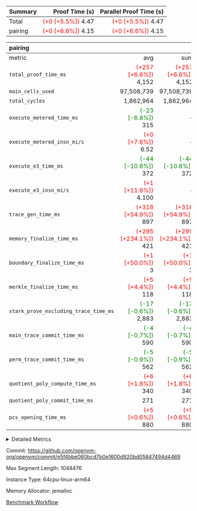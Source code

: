 | Summary | Proof Time (s) | Parallel Proof Time (s) |
|:---|---:|---:|
| Total | <span style='color: red'>(+0 [+5.5%])</span> 4.47 | <span style='color: red'>(+0 [+5.5%])</span> 4.47 |
| pairing | <span style='color: red'>(+0 [+6.6%])</span> 4.15 | <span style='color: red'>(+0 [+6.6%])</span> 4.15 |


| pairing |||||
|:---|---:|---:|---:|---:|
|metric|avg|sum|max|min|
| `total_proof_time_ms ` | <span style='color: red'>(+257 [+6.6%])</span> 4,152 | <span style='color: red'>(+257 [+6.6%])</span> 4,152 | <span style='color: red'>(+257 [+6.6%])</span> 4,152 | <span style='color: red'>(+257 [+6.6%])</span> 4,152 |
| `main_cells_used     ` |  97,508,739 |  97,508,739 |  97,508,739 |  97,508,739 |
| `total_cycles        ` |  1,862,964 |  1,862,964 |  1,862,964 |  1,862,964 |
| `execute_metered_time_ms` | <span style='color: green'>(-23 [-6.8%])</span> 315 | -          | -          | -          |
| `execute_metered_insn_mi/s` | <span style='color: red'>(+0 [+7.6%])</span> 6.52 | -          | -          | -          |
| `execute_e3_time_ms  ` | <span style='color: green'>(-44 [-10.6%])</span> 372 | <span style='color: green'>(-44 [-10.6%])</span> 372 | <span style='color: green'>(-44 [-10.6%])</span> 372 | <span style='color: green'>(-44 [-10.6%])</span> 372 |
| `execute_e3_insn_mi/s` | <span style='color: red'>(+1 [+11.6%])</span> 4.100 | -          | <span style='color: red'>(+1 [+11.6%])</span> 4.100 | <span style='color: red'>(+1 [+11.6%])</span> 4.100 |
| `trace_gen_time_ms   ` | <span style='color: red'>(+318 [+54.9%])</span> 897 | <span style='color: red'>(+318 [+54.9%])</span> 897 | <span style='color: red'>(+318 [+54.9%])</span> 897 | <span style='color: red'>(+318 [+54.9%])</span> 897 |
| `memory_finalize_time_ms` | <span style='color: red'>(+295 [+234.1%])</span> 421 | <span style='color: red'>(+295 [+234.1%])</span> 421 | <span style='color: red'>(+295 [+234.1%])</span> 421 | <span style='color: red'>(+295 [+234.1%])</span> 421 |
| `boundary_finalize_time_ms` | <span style='color: red'>(+1 [+50.0%])</span> 3 | <span style='color: red'>(+1 [+50.0%])</span> 3 | <span style='color: red'>(+1 [+50.0%])</span> 3 | <span style='color: red'>(+1 [+50.0%])</span> 3 |
| `merkle_finalize_time_ms` | <span style='color: red'>(+5 [+4.4%])</span> 118 | <span style='color: red'>(+5 [+4.4%])</span> 118 | <span style='color: red'>(+5 [+4.4%])</span> 118 | <span style='color: red'>(+5 [+4.4%])</span> 118 |
| `stark_prove_excluding_trace_time_ms` | <span style='color: green'>(-17 [-0.6%])</span> 2,883 | <span style='color: green'>(-17 [-0.6%])</span> 2,883 | <span style='color: green'>(-17 [-0.6%])</span> 2,883 | <span style='color: green'>(-17 [-0.6%])</span> 2,883 |
| `main_trace_commit_time_ms` | <span style='color: green'>(-4 [-0.7%])</span> 590 | <span style='color: green'>(-4 [-0.7%])</span> 590 | <span style='color: green'>(-4 [-0.7%])</span> 590 | <span style='color: green'>(-4 [-0.7%])</span> 590 |
| `perm_trace_commit_time_ms` | <span style='color: green'>(-5 [-0.9%])</span> 562 | <span style='color: green'>(-5 [-0.9%])</span> 562 | <span style='color: green'>(-5 [-0.9%])</span> 562 | <span style='color: green'>(-5 [-0.9%])</span> 562 |
| `quotient_poly_compute_time_ms` | <span style='color: red'>(+6 [+1.8%])</span> 340 | <span style='color: red'>(+6 [+1.8%])</span> 340 | <span style='color: red'>(+6 [+1.8%])</span> 340 | <span style='color: red'>(+6 [+1.8%])</span> 340 |
| `quotient_poly_commit_time_ms` |  271 |  271 |  271 |  271 |
| `pcs_opening_time_ms ` | <span style='color: red'>(+5 [+0.6%])</span> 880 | <span style='color: red'>(+5 [+0.6%])</span> 880 | <span style='color: red'>(+5 [+0.6%])</span> 880 | <span style='color: red'>(+5 [+0.6%])</span> 880 |



<details>
<summary>Detailed Metrics</summary>

|  | keygen_time_ms | commit_exe_time_ms | app proof_time_ms |
| --- | --- | --- |
|  | 1,080 | 9 | 8,788 | 

| group | num_segments | memory_to_vec_partition_time_ms | insns | fri.log_blowup | execute_segment_time_ms | execute_metered_time_ms | execute_metered_insn_mi/s |
| --- | --- | --- | --- | --- | --- | --- | --- |
| pairing | 1 | 22 | 1,862,965 | 1 | 8,038 | 315 | 6.52 | 

| group | air_name | quotient_deg | interactions | constraints |
| --- | --- | --- | --- | --- |
| pairing | AccessAdapterAir<16> | 2 | 5 | 12 | 
| pairing | AccessAdapterAir<2> | 2 | 5 | 12 | 
| pairing | AccessAdapterAir<32> | 2 | 5 | 12 | 
| pairing | AccessAdapterAir<4> | 2 | 5 | 12 | 
| pairing | AccessAdapterAir<8> | 2 | 5 | 12 | 
| pairing | BitwiseOperationLookupAir<8> | 2 | 2 | 4 | 
| pairing | KeccakVmAir | 2 | 321 | 4,513 | 
| pairing | MemoryMerkleAir<8> | 2 | 4 | 39 | 
| pairing | PersistentBoundaryAir<8> | 2 | 3 | 7 | 
| pairing | PhantomAir | 2 | 3 | 5 | 
| pairing | Poseidon2PeripheryAir<BabyBearParameters>, 1> | 2 | 1 | 286 | 
| pairing | ProgramAir | 1 | 1 | 4 | 
| pairing | RangeTupleCheckerAir<2> | 1 | 1 | 4 | 
| pairing | Rv32HintStoreAir | 2 | 18 | 28 | 
| pairing | VariableRangeCheckerAir | 1 | 1 | 4 | 
| pairing | VmAirWrapper<Rv32BaseAluAdapterAir, BaseAluCoreAir<4, 8> | 2 | 20 | 37 | 
| pairing | VmAirWrapper<Rv32BaseAluAdapterAir, LessThanCoreAir<4, 8> | 2 | 18 | 40 | 
| pairing | VmAirWrapper<Rv32BaseAluAdapterAir, ShiftCoreAir<4, 8> | 2 | 24 | 91 | 
| pairing | VmAirWrapper<Rv32BranchAdapterAir, BranchEqualCoreAir<4> | 2 | 11 | 20 | 
| pairing | VmAirWrapper<Rv32BranchAdapterAir, BranchLessThanCoreAir<4, 8> | 2 | 13 | 35 | 
| pairing | VmAirWrapper<Rv32CondRdWriteAdapterAir, Rv32JalLuiCoreAir> | 2 | 10 | 18 | 
| pairing | VmAirWrapper<Rv32IsEqualModAdapterAir<2, 1, 32, 32>, ModularIsEqualCoreAir<32, 4, 8> | 2 | 25 | 225 | 
| pairing | VmAirWrapper<Rv32JalrAdapterAir, Rv32JalrCoreAir> | 2 | 16 | 20 | 
| pairing | VmAirWrapper<Rv32LoadStoreAdapterAir, LoadSignExtendCoreAir<4, 8> | 2 | 18 | 33 | 
| pairing | VmAirWrapper<Rv32LoadStoreAdapterAir, LoadStoreCoreAir<4> | 2 | 17 | 40 | 
| pairing | VmAirWrapper<Rv32MultAdapterAir, DivRemCoreAir<4, 8> | 2 | 25 | 84 | 
| pairing | VmAirWrapper<Rv32MultAdapterAir, MulHCoreAir<4, 8> | 2 | 24 | 31 | 
| pairing | VmAirWrapper<Rv32MultAdapterAir, MultiplicationCoreAir<4, 8> | 2 | 19 | 19 | 
| pairing | VmAirWrapper<Rv32RdWriteAdapterAir, Rv32AuipcCoreAir> | 2 | 12 | 14 | 
| pairing | VmAirWrapper<Rv32VecHeapAdapterAir<1, 2, 2, 32, 32>, FieldExpressionCoreAir> | 2 | 415 | 480 | 
| pairing | VmAirWrapper<Rv32VecHeapAdapterAir<2, 1, 1, 32, 32>, FieldExpressionCoreAir> | 2 | 158 | 190 | 
| pairing | VmAirWrapper<Rv32VecHeapAdapterAir<2, 2, 2, 32, 32>, FieldExpressionCoreAir> | 2 | 428 | 457 | 
| pairing | VmConnectorAir | 2 | 5 | 11 | 

| group | air_name | segment | rows | prep_cols | perm_cols | main_cols | cells |
| --- | --- | --- | --- | --- | --- | --- | --- |
| pairing | AccessAdapterAir<16> | 0 | 262,144 |  | 16 | 25 | 10,747,904 | 
| pairing | AccessAdapterAir<32> | 0 | 131,072 |  | 16 | 41 | 7,471,104 | 
| pairing | AccessAdapterAir<8> | 0 | 524,288 |  | 16 | 17 | 17,301,504 | 
| pairing | BitwiseOperationLookupAir<8> | 0 | 65,536 | 3 | 8 | 2 | 655,360 | 
| pairing | MemoryMerkleAir<8> | 0 | 32,768 |  | 16 | 32 | 1,572,864 | 
| pairing | PersistentBoundaryAir<8> | 0 | 32,768 |  | 12 | 20 | 1,048,576 | 
| pairing | PhantomAir | 0 | 1 |  | 12 | 6 | 18 | 
| pairing | Poseidon2PeripheryAir<BabyBearParameters>, 1> | 0 | 32,768 |  | 8 | 300 | 10,092,544 | 
| pairing | ProgramAir | 0 | 32,768 |  | 8 | 10 | 589,824 | 
| pairing | RangeTupleCheckerAir<2> | 0 | 524,288 | 2 | 8 | 1 | 4,718,592 | 
| pairing | Rv32HintStoreAir | 0 | 256 |  | 44 | 32 | 19,456 | 
| pairing | VariableRangeCheckerAir | 0 | 262,144 | 2 | 8 | 1 | 2,359,296 | 
| pairing | VmAirWrapper<Rv32BaseAluAdapterAir, BaseAluCoreAir<4, 8> | 0 | 1,048,576 |  | 52 | 36 | 92,274,688 | 
| pairing | VmAirWrapper<Rv32BaseAluAdapterAir, LessThanCoreAir<4, 8> | 0 | 65,536 |  | 40 | 37 | 5,046,272 | 
| pairing | VmAirWrapper<Rv32BaseAluAdapterAir, ShiftCoreAir<4, 8> | 0 | 2,048 |  | 52 | 53 | 215,040 | 
| pairing | VmAirWrapper<Rv32BranchAdapterAir, BranchEqualCoreAir<4> | 0 | 262,144 |  | 28 | 26 | 14,155,776 | 
| pairing | VmAirWrapper<Rv32BranchAdapterAir, BranchLessThanCoreAir<4, 8> | 0 | 131,072 |  | 32 | 32 | 8,388,608 | 
| pairing | VmAirWrapper<Rv32CondRdWriteAdapterAir, Rv32JalLuiCoreAir> | 0 | 8,192 |  | 28 | 18 | 376,832 | 
| pairing | VmAirWrapper<Rv32IsEqualModAdapterAir<2, 1, 32, 32>, ModularIsEqualCoreAir<32, 4, 8> | 0 | 32 |  | 56 | 166 | 7,104 | 
| pairing | VmAirWrapper<Rv32JalrAdapterAir, Rv32JalrCoreAir> | 0 | 65,536 |  | 36 | 28 | 4,194,304 | 
| pairing | VmAirWrapper<Rv32LoadStoreAdapterAir, LoadStoreCoreAir<4> | 0 | 1,048,576 |  | 52 | 41 | 97,517,568 | 
| pairing | VmAirWrapper<Rv32MultAdapterAir, MulHCoreAir<4, 8> | 0 | 256 |  | 72 | 39 | 28,416 | 
| pairing | VmAirWrapper<Rv32MultAdapterAir, MultiplicationCoreAir<4, 8> | 0 | 512 |  | 52 | 31 | 42,496 | 
| pairing | VmAirWrapper<Rv32RdWriteAdapterAir, Rv32AuipcCoreAir> | 0 | 32,768 |  | 28 | 20 | 1,572,864 | 
| pairing | VmAirWrapper<Rv32VecHeapAdapterAir<2, 1, 1, 32, 32>, FieldExpressionCoreAir> | 0 | 1,024 |  | 320 | 263 | 596,992 | 
| pairing | VmAirWrapper<Rv32VecHeapAdapterAir<2, 2, 2, 32, 32>, FieldExpressionCoreAir> | 0 | 16,384 |  | 604 | 497 | 18,038,784 | 
| pairing | VmConnectorAir | 0 | 2 | 1 | 16 | 5 | 42 | 

| group | segment | trace_gen_time_ms | total_proof_time_ms | total_cycles | total_cells | stark_prove_excluding_trace_time_ms | quotient_poly_compute_time_ms | quotient_poly_commit_time_ms | prove_segment_time_ms | perm_trace_commit_time_ms | pcs_opening_time_ms | merkle_finalize_time_ms | memory_to_vec_partition_time_ms | memory_finalize_time_ms | main_trace_commit_time_ms | main_cells_used | insns | generate_perm_trace_time_ms_time_ms | execute_e3_time_ms | execute_e3_insn_mi/s | boundary_finalize_time_ms |
| --- | --- | --- | --- | --- | --- | --- | --- | --- | --- | --- | --- | --- | --- | --- | --- | --- | --- | --- | --- | --- | --- |
| pairing | 0 | 897 | 4,152 | 1,862,964 | 304,931,516 | 2,883 | 340 | 271 | 3,387 | 562 | 880 | 118 | 23 | 421 | 590 | 97,508,739 | 1,862,965 | 231 | 372 | 4.100 | 3 | 

| group | segment | trace_height_constraint | weighted_sum | threshold |
| --- | --- | --- | --- | --- |
| pairing | 0 | 0 | 5,382,342 | 2,013,265,921 | 
| pairing | 0 | 1 | 18,152,512 | 2,013,265,921 | 
| pairing | 0 | 2 | 2,691,171 | 2,013,265,921 | 
| pairing | 0 | 3 | 25,000,068 | 2,013,265,921 | 
| pairing | 0 | 4 | 131,072 | 2,013,265,921 | 
| pairing | 0 | 5 | 65,536 | 2,013,265,921 | 
| pairing | 0 | 6 | 6,016,192 | 2,013,265,921 | 
| pairing | 0 | 7 | 4,096 | 2,013,265,921 | 
| pairing | 0 | 8 | 58,426,029 | 2,013,265,921 | 

</details>


Commit: https://github.com/openvm-org/openvm/commit/e5f4bbe060bcd7b0e1600d920bd05847494d4469

Max Segment Length: 1048476

Instance Type: 64cpu-linux-arm64

Memory Allocator: jemalloc

[Benchmark Workflow](https://github.com/openvm-org/openvm/actions/runs/15910502825)
